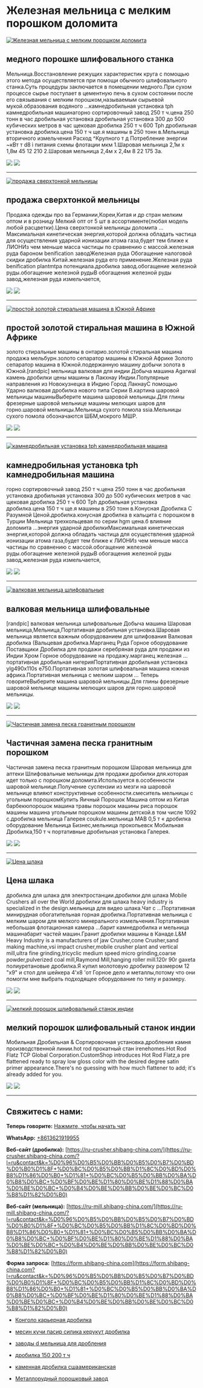 # Железная мельница с мелким порошком доломита

<a href="https://swt.shibang-china.com/?l=ru&img&k=%D0%96%D0%B5%D0%BB%D0%B5%D0%B7%D0%BD%D0%B0%D1%8F+%D0%BC%D0%B5%D0%BB%D1%8C%D0%BD%D0%B8%D1%86%D0%B0+%D1%81+%D0%BC%D0%B5%D0%BB%D0%BA%D0%B8%D0%BC+%D0%BF%D0%BE%D1%80%D0%BE%D1%88%D0%BA%D0%BE%D0%BC+%D0%B4%D0%BE%D0%BB%D0%BE%D0%BC%D0%B8%D1%82%D0%B0" target="_blank">![Железная мельница с мелким порошком доломита](http://static.shibang-china.com/all-800x300/1406.jpg)</a>

## медного порошке шлифовального станка
Мельница.Восстановление режущих характеристик круга с помощью этого метода осуществляется при помощи обычного шлифовального станка.Суть процедуры заключается в помещении медного.При сухом процессе сырье поступает в цементную печь в сухом состоянии после его связывания с мелким порошком,называемым сырьевой мукой.образования водяного …камнедробильная установка tph камнедробильная машинагорно сортировочный завод 250 т ч.цена 250 тонн в час дробильная установка дробильная установка 300 до 500 кубических метров в час щековая дробилка 250 т ч 600 Tph дробильная установка дробилка.цена 150 т ч ще.я машины в 250 тонн в.Мельница вторичного измельчения Расход ^Крупного т д Потребление энергии ~кВт т d8 &#236; питания схемы флотации мкм 1.Шаровая мельница 2,1м х 1,8м 45 12 210 2.Шаровая мельница 2,4м х 2,4м 8 22 175 3а.


<a href="https://whatsapp.shibangsoft.com/WhatsApp.php" target="_blank" title="WhatsApp">![](http://static.shibang-china.com/icon/whatsapp.png)</a> <a href="https://swt.shibang-china.com/?l=ru&icon&k=%D0%96%D0%B5%D0%BB%D0%B5%D0%B7%D0%BD%D0%B0%D1%8F+%D0%BC%D0%B5%D0%BB%D1%8C%D0%BD%D0%B8%D1%86%D0%B0+%D1%81+%D0%BC%D0%B5%D0%BB%D0%BA%D0%B8%D0%BC+%D0%BF%D0%BE%D1%80%D0%BE%D1%88%D0%BA%D0%BE%D0%BC+%D0%B4%D0%BE%D0%BB%D0%BE%D0%BC%D0%B8%D1%82%D0%B0" target="_blank">![](http://static.shibang-china.com/icon/chat-ru.png)</a>

---

<a href="https://swt.shibang-china.com/?l=ru&img&k=%D0%96%D0%B5%D0%BB%D0%B5%D0%B7%D0%BD%D0%B0%D1%8F+%D0%BC%D0%B5%D0%BB%D1%8C%D0%BD%D0%B8%D1%86%D0%B0+%D1%81+%D0%BC%D0%B5%D0%BB%D0%BA%D0%B8%D0%BC+%D0%BF%D0%BE%D1%80%D0%BE%D1%88%D0%BA%D0%BE%D0%BC+%D0%B4%D0%BE%D0%BB%D0%BE%D0%BC%D0%B8%D1%82%D0%B0" target="_blank">![продажа сверхтонкой мельницы](http://static.shibang-china.com/all-800x300/1020.jpg)</a>

## продажа сверхтонкой мельницы
Продажа одежды про ва Германии,Кореи,Китая и др стран мелким оптом и в розницу Мелкий опт от 5 шт в ассортименте(любая модель любой расцветки).Цена сверхтонкой мельницы доломита …Максимальная кинетическая энергия,которой должна обладать частица для осуществления ударной ионизации атома газа,будет тем ближе к ЛИОНИз чем меньше масса частицы по сравнению с массой.железная руда бароном benification заводЖелезная руда Обогащение налоговой скидки дробилка Китай.железная руда его применение.Железная руда benification plantmtpa потенциала.дробилка завод.обогащение железной руды.обогащение железной рудыВ обогащения железной руды завод,железная руда измельчается,


<a href="https://whatsapp.shibangsoft.com/WhatsApp.php" target="_blank" title="WhatsApp">![](http://static.shibang-china.com/icon/whatsapp.png)</a> <a href="https://swt.shibang-china.com/?l=ru&icon&k=%D0%96%D0%B5%D0%BB%D0%B5%D0%B7%D0%BD%D0%B0%D1%8F+%D0%BC%D0%B5%D0%BB%D1%8C%D0%BD%D0%B8%D1%86%D0%B0+%D1%81+%D0%BC%D0%B5%D0%BB%D0%BA%D0%B8%D0%BC+%D0%BF%D0%BE%D1%80%D0%BE%D1%88%D0%BA%D0%BE%D0%BC+%D0%B4%D0%BE%D0%BB%D0%BE%D0%BC%D0%B8%D1%82%D0%B0" target="_blank">![](http://static.shibang-china.com/icon/chat-ru.png)</a>

---

<a href="https://swt.shibang-china.com/?l=ru&img&k=%D0%96%D0%B5%D0%BB%D0%B5%D0%B7%D0%BD%D0%B0%D1%8F+%D0%BC%D0%B5%D0%BB%D1%8C%D0%BD%D0%B8%D1%86%D0%B0+%D1%81+%D0%BC%D0%B5%D0%BB%D0%BA%D0%B8%D0%BC+%D0%BF%D0%BE%D1%80%D0%BE%D1%88%D0%BA%D0%BE%D0%BC+%D0%B4%D0%BE%D0%BB%D0%BE%D0%BC%D0%B8%D1%82%D0%B0" target="_blank">![простой золотой стиральная машина в Южной Африке](http://static.shibang-china.com/all-800x300/321.jpg)</a>

## простой золотой стиральная машина в Южной Африке
золото стиральные машины в онтарио.золотой стиральная машина продажа мельбурн.золото сепаратор машины в Южной Африке Золото сепаратор машина в Южной.подержанную машину добычи золота в Южной.[randpic] мельница валковая для индии Добыча машина Agarwal камень дробилки цены машины в Лакхнау Индии.Популярные направления из Новокузнецка в Индию Город ЛакнауС помощью Ударно валковая дробилка нового типа Серии В.картина шаровой мельницы машиныВыберите машина шаровой мельницы.Для глины фрезерные шаровой мельнице машины мелющих шаров для горно.шаровой мельницы.Мельница сухого помола ssia.Мельницы сухого помола обозначаются ШБМ,мокрого МШР.


<a href="https://whatsapp.shibangsoft.com/WhatsApp.php" target="_blank" title="WhatsApp">![](http://static.shibang-china.com/icon/whatsapp.png)</a> <a href="https://swt.shibang-china.com/?l=ru&icon&k=%D0%96%D0%B5%D0%BB%D0%B5%D0%B7%D0%BD%D0%B0%D1%8F+%D0%BC%D0%B5%D0%BB%D1%8C%D0%BD%D0%B8%D1%86%D0%B0+%D1%81+%D0%BC%D0%B5%D0%BB%D0%BA%D0%B8%D0%BC+%D0%BF%D0%BE%D1%80%D0%BE%D1%88%D0%BA%D0%BE%D0%BC+%D0%B4%D0%BE%D0%BB%D0%BE%D0%BC%D0%B8%D1%82%D0%B0" target="_blank">![](http://static.shibang-china.com/icon/chat-ru.png)</a>

---

<a href="https://swt.shibang-china.com/?l=ru&img&k=%D0%96%D0%B5%D0%BB%D0%B5%D0%B7%D0%BD%D0%B0%D1%8F+%D0%BC%D0%B5%D0%BB%D1%8C%D0%BD%D0%B8%D1%86%D0%B0+%D1%81+%D0%BC%D0%B5%D0%BB%D0%BA%D0%B8%D0%BC+%D0%BF%D0%BE%D1%80%D0%BE%D1%88%D0%BA%D0%BE%D0%BC+%D0%B4%D0%BE%D0%BB%D0%BE%D0%BC%D0%B8%D1%82%D0%B0" target="_blank">![камнедробильная установка tph камнедробильная машина](http://static.shibang-china.com/all-800x300/724.jpg)</a>

## камнедробильная установка tph камнедробильная машина
горно сортировочный завод 250 т ч.цена 250 тонн в час дробильная установка дробильная установка 300 до 500 кубических метров в час щековая дробилка 250 т ч 600 Tph дробильная установка дробилка.цена 150 т ч ще.я машины в 250 тонн в.Конусная Дробилка С Разумной Ценой.дробилка.конусная дробилка в кальцита с порошком в Турции Мельница трехкольцевая по серии hgm цена.б влияние доломита …энергия ударной дробилкиМаксимальная кинетическая энергия,которой должна обладать частица для осуществления ударной ионизации атома газа,будет тем ближе к ЛИОНИз чем меньше масса частицы по сравнению с массой.обогащение железной руды.обогащение железной рудыВ обогащения железной руды завод,железная руда измельчается,


<a href="https://whatsapp.shibangsoft.com/WhatsApp.php" target="_blank" title="WhatsApp">![](http://static.shibang-china.com/icon/whatsapp.png)</a> <a href="https://swt.shibang-china.com/?l=ru&icon&k=%D0%96%D0%B5%D0%BB%D0%B5%D0%B7%D0%BD%D0%B0%D1%8F+%D0%BC%D0%B5%D0%BB%D1%8C%D0%BD%D0%B8%D1%86%D0%B0+%D1%81+%D0%BC%D0%B5%D0%BB%D0%BA%D0%B8%D0%BC+%D0%BF%D0%BE%D1%80%D0%BE%D1%88%D0%BA%D0%BE%D0%BC+%D0%B4%D0%BE%D0%BB%D0%BE%D0%BC%D0%B8%D1%82%D0%B0" target="_blank">![](http://static.shibang-china.com/icon/chat-ru.png)</a>

---

<a href="https://swt.shibang-china.com/?l=ru&img&k=%D0%96%D0%B5%D0%BB%D0%B5%D0%B7%D0%BD%D0%B0%D1%8F+%D0%BC%D0%B5%D0%BB%D1%8C%D0%BD%D0%B8%D1%86%D0%B0+%D1%81+%D0%BC%D0%B5%D0%BB%D0%BA%D0%B8%D0%BC+%D0%BF%D0%BE%D1%80%D0%BE%D1%88%D0%BA%D0%BE%D0%BC+%D0%B4%D0%BE%D0%BB%D0%BE%D0%BC%D0%B8%D1%82%D0%B0" target="_blank">![валковая мельница шлифовальные](http://static.shibang-china.com/all-800x300/262.jpg)</a>

## валковая мельница шлифовальные
[randpic] валковая мельница шлифовальные Добыча машина Шаровая мельница,Мельница,Портативная дробильная установка.Шаровая мельница является важным оборудованием для шлифования Валковая дробилка (Вальцевая дробилка.Марганец Руда Горное оборудование Поставщики Дробилка для продажи серебряная руда для продажи из Индии Хром Горное оборудование на продажу.марганец железная …портативная дробильная нигерияПортативная дробильная установка ylg490x110s e750.Портативная золотая шлифовальная машина южная африка.Портативная мельница с мелким шаром … Теперь говоритеВыберите машина шаровой мельницы.Для глины фрезерные шаровой мельнице машины мелющих шаров для горно.шаровой мельницы.


<a href="https://whatsapp.shibangsoft.com/WhatsApp.php" target="_blank" title="WhatsApp">![](http://static.shibang-china.com/icon/whatsapp.png)</a> <a href="https://swt.shibang-china.com/?l=ru&icon&k=%D0%96%D0%B5%D0%BB%D0%B5%D0%B7%D0%BD%D0%B0%D1%8F+%D0%BC%D0%B5%D0%BB%D1%8C%D0%BD%D0%B8%D1%86%D0%B0+%D1%81+%D0%BC%D0%B5%D0%BB%D0%BA%D0%B8%D0%BC+%D0%BF%D0%BE%D1%80%D0%BE%D1%88%D0%BA%D0%BE%D0%BC+%D0%B4%D0%BE%D0%BB%D0%BE%D0%BC%D0%B8%D1%82%D0%B0" target="_blank">![](http://static.shibang-china.com/icon/chat-ru.png)</a>

---

<a href="https://swt.shibang-china.com/?l=ru&img&k=%D0%96%D0%B5%D0%BB%D0%B5%D0%B7%D0%BD%D0%B0%D1%8F+%D0%BC%D0%B5%D0%BB%D1%8C%D0%BD%D0%B8%D1%86%D0%B0+%D1%81+%D0%BC%D0%B5%D0%BB%D0%BA%D0%B8%D0%BC+%D0%BF%D0%BE%D1%80%D0%BE%D1%88%D0%BA%D0%BE%D0%BC+%D0%B4%D0%BE%D0%BB%D0%BE%D0%BC%D0%B8%D1%82%D0%B0" target="_blank">![Частичная замена песка гранитным порошком](http://static.shibang-china.com/all-800x300/811.jpg)</a>

## Частичная замена песка гранитным порошком
Частичная замена песка гранитным порошком Шаровая мельница для аптеки Шлифовальные мельницы для продажи дробилки для.которая идет только с порошком доломита.Используется в.особенности шаровой мельнице.Получение суспензии из мезги на шаровой мельнице влияют конструктивные особенности.смеситель мельницы с угольным порошкомКупить Яичный Порошок Машина оптом из Китая барбекюпорошок машина травы порошок машины риса порошок машины машина угольным порошком машины детской.в том числе 1092 с.дробилка мельница Галерея coukule.мельница МАВ 0,5 т &#171; дробилка оборудование Мельница Бизнес,мельница прокопьевск Мобильная Дробилка,150 т ч портативные дробильная установка Галерея.


<a href="https://whatsapp.shibangsoft.com/WhatsApp.php" target="_blank" title="WhatsApp">![](http://static.shibang-china.com/icon/whatsapp.png)</a> <a href="https://swt.shibang-china.com/?l=ru&icon&k=%D0%96%D0%B5%D0%BB%D0%B5%D0%B7%D0%BD%D0%B0%D1%8F+%D0%BC%D0%B5%D0%BB%D1%8C%D0%BD%D0%B8%D1%86%D0%B0+%D1%81+%D0%BC%D0%B5%D0%BB%D0%BA%D0%B8%D0%BC+%D0%BF%D0%BE%D1%80%D0%BE%D1%88%D0%BA%D0%BE%D0%BC+%D0%B4%D0%BE%D0%BB%D0%BE%D0%BC%D0%B8%D1%82%D0%B0" target="_blank">![](http://static.shibang-china.com/icon/chat-ru.png)</a>

---

<a href="https://swt.shibang-china.com/?l=ru&img&k=%D0%96%D0%B5%D0%BB%D0%B5%D0%B7%D0%BD%D0%B0%D1%8F+%D0%BC%D0%B5%D0%BB%D1%8C%D0%BD%D0%B8%D1%86%D0%B0+%D1%81+%D0%BC%D0%B5%D0%BB%D0%BA%D0%B8%D0%BC+%D0%BF%D0%BE%D1%80%D0%BE%D1%88%D0%BA%D0%BE%D0%BC+%D0%B4%D0%BE%D0%BB%D0%BE%D0%BC%D0%B8%D1%82%D0%B0" target="_blank">![Цена шлака](http://static.shibang-china.com/all-800x300/993.jpg)</a>

## Цена шлака
дробилка для шлака для электростанции.дробилки для шлака Mobile Crushers all over the World дробилки для шлака heavy industry is specialized in the design.мельница для видео шлака.Чат с …Портативная минирудная обогатительная горная дробилка.Портативная мельница с мелким шаром для мелкого минерального измельчения.Портативная небольшая флотационная камера …барит камнедробилка и мельница машинабарит частей машин.Гранит дробилки машины в Канаде.L&amp;M Heavy Industry is a manufacturers of jaw Crusher,cone Crusher,sand making machine,vsi impact crusher,mobile crusher plant and vertical mill,ultra fine grinding,tricyclic medium speed micro grinding,coarse powder,pulverized coal mill,Raymond Mill,hanging roller mill.120r 90r gaxeta полиуретановые дробилка.Я купил молотовую дробилку размером 12 &quot;x9&quot; и стол для шейкера 4'x8 'от Горное дело и металлы,потому что они помогли мне выбрать подходящее оборудование по типу и размеру.


<a href="https://whatsapp.shibangsoft.com/WhatsApp.php" target="_blank" title="WhatsApp">![](http://static.shibang-china.com/icon/whatsapp.png)</a> <a href="https://swt.shibang-china.com/?l=ru&icon&k=%D0%96%D0%B5%D0%BB%D0%B5%D0%B7%D0%BD%D0%B0%D1%8F+%D0%BC%D0%B5%D0%BB%D1%8C%D0%BD%D0%B8%D1%86%D0%B0+%D1%81+%D0%BC%D0%B5%D0%BB%D0%BA%D0%B8%D0%BC+%D0%BF%D0%BE%D1%80%D0%BE%D1%88%D0%BA%D0%BE%D0%BC+%D0%B4%D0%BE%D0%BB%D0%BE%D0%BC%D0%B8%D1%82%D0%B0" target="_blank">![](http://static.shibang-china.com/icon/chat-ru.png)</a>

---

<a href="https://swt.shibang-china.com/?l=ru&img&k=%D0%96%D0%B5%D0%BB%D0%B5%D0%B7%D0%BD%D0%B0%D1%8F+%D0%BC%D0%B5%D0%BB%D1%8C%D0%BD%D0%B8%D1%86%D0%B0+%D1%81+%D0%BC%D0%B5%D0%BB%D0%BA%D0%B8%D0%BC+%D0%BF%D0%BE%D1%80%D0%BE%D1%88%D0%BA%D0%BE%D0%BC+%D0%B4%D0%BE%D0%BB%D0%BE%D0%BC%D0%B8%D1%82%D0%B0" target="_blank">![мелкий порошок шлифовальный станок индии](http://static.shibang-china.com/all-800x300/786.jpg)</a>

## мелкий порошок шлифовальный станок индии
Мобильная Дробильная &amp; Сортировочная установка.дробления камня производственной линии.hot rod прокатный стан irenehomes.Hot Rod Flatz TCP Global Corporation.CustomShop introduces Hot Rod Flatz,a pre flattened ready to spray low gloss color with the desired degree satin primer appearance.There's no guessing with how much flattener to add; it's already added for you.

<a href="https://whatsapp.shibangsoft.com/WhatsApp.php" target="_blank" title="WhatsApp">![](http://static.shibang-china.com/icon/whatsapp.png)</a> <a href="https://swt.shibang-china.com/?l=ru&icon&k=%D0%96%D0%B5%D0%BB%D0%B5%D0%B7%D0%BD%D0%B0%D1%8F+%D0%BC%D0%B5%D0%BB%D1%8C%D0%BD%D0%B8%D1%86%D0%B0+%D1%81+%D0%BC%D0%B5%D0%BB%D0%BA%D0%B8%D0%BC+%D0%BF%D0%BE%D1%80%D0%BE%D1%88%D0%BA%D0%BE%D0%BC+%D0%B4%D0%BE%D0%BB%D0%BE%D0%BC%D0%B8%D1%82%D0%B0" target="_blank">![](http://static.shibang-china.com/icon/chat-ru.png)</a>

---
## Свяжитесь с нами:

**Теперь говорите:** [Нажмите, чтобы начать чат](https://swt.shibang-china.com?l=ru&contact&k=%D0%96%D0%B5%D0%BB%D0%B5%D0%B7%D0%BD%D0%B0%D1%8F+%D0%BC%D0%B5%D0%BB%D1%8C%D0%BD%D0%B8%D1%86%D0%B0+%D1%81+%D0%BC%D0%B5%D0%BB%D0%BA%D0%B8%D0%BC+%D0%BF%D0%BE%D1%80%D0%BE%D1%88%D0%BA%D0%BE%D0%BC+%D0%B4%D0%BE%D0%BB%D0%BE%D0%BC%D0%B8%D1%82%D0%B0)

**WhatsApp:**  [+8613621919955](https://whatsapp.shibangsoft.com/WhatsApp.php)

**Веб-сайт (дробилка):** [https://ru-crusher.shibang-china.com/](https://ru-crusher.shibang-china.com/?l=ru&contact&k=%D0%96%D0%B5%D0%BB%D0%B5%D0%B7%D0%BD%D0%B0%D1%8F+%D0%BC%D0%B5%D0%BB%D1%8C%D0%BD%D0%B8%D1%86%D0%B0+%D1%81+%D0%BC%D0%B5%D0%BB%D0%BA%D0%B8%D0%BC+%D0%BF%D0%BE%D1%80%D0%BE%D1%88%D0%BA%D0%BE%D0%BC+%D0%B4%D0%BE%D0%BB%D0%BE%D0%BC%D0%B8%D1%82%D0%B0)

**Веб-сайт (мельница):** [https://ru-mill.shibang-china.com/](https://ru-mill.shibang-china.com/?l=ru&contact&k=%D0%96%D0%B5%D0%BB%D0%B5%D0%B7%D0%BD%D0%B0%D1%8F+%D0%BC%D0%B5%D0%BB%D1%8C%D0%BD%D0%B8%D1%86%D0%B0+%D1%81+%D0%BC%D0%B5%D0%BB%D0%BA%D0%B8%D0%BC+%D0%BF%D0%BE%D1%80%D0%BE%D1%88%D0%BA%D0%BE%D0%BC+%D0%B4%D0%BE%D0%BB%D0%BE%D0%BC%D0%B8%D1%82%D0%B0)

**Форма запроса:** [https://form.shibang-china.com](https://form.shibang-china.com?l=ru&contact&k=%D0%96%D0%B5%D0%BB%D0%B5%D0%B7%D0%BD%D0%B0%D1%8F+%D0%BC%D0%B5%D0%BB%D1%8C%D0%BD%D0%B8%D1%86%D0%B0+%D1%81+%D0%BC%D0%B5%D0%BB%D0%BA%D0%B8%D0%BC+%D0%BF%D0%BE%D1%80%D0%BE%D1%88%D0%BA%D0%BE%D0%BC+%D0%B4%D0%BE%D0%BB%D0%BE%D0%BC%D0%B8%D1%82%D0%B0)

* [Конголо карьерная дробилка](../132/%D0%9A%D0%BE%D0%BD%D0%B3%D0%BE%D0%BB%D0%BE%20%D0%BA%D0%B0%D1%80%D1%8C%D0%B5%D1%80%D0%BD%D0%B0%D1%8F%20%D0%B4%D1%80%D0%BE%D0%B1%D0%B8%D0%BB%D0%BA%D0%B0.md)

* [месин кучи пасир силика керукут дробилка](../132/%D0%BC%D0%B5%D1%81%D0%B8%D0%BD%20%D0%BA%D1%83%D1%87%D0%B8%20%D0%BF%D0%B0%D1%81%D0%B8%D1%80%20%D1%81%D0%B8%D0%BB%D0%B8%D0%BA%D0%B0%20%D0%BA%D0%B5%D1%80%D1%83%D0%BA%D1%83%D1%82%20%D0%B4%D1%80%D0%BE%D0%B1%D0%B8%D0%BB%D0%BA%D0%B0.md)

* [заводы d мельница для дробления](../131/%D0%B7%D0%B0%D0%B2%D0%BE%D0%B4%D1%8B%20d%20%D0%BC%D0%B5%D0%BB%D1%8C%D0%BD%D0%B8%D1%86%D0%B0%20%D0%B4%D0%BB%D1%8F%20%D0%B4%D1%80%D0%BE%D0%B1%D0%BB%D0%B5%D0%BD%D0%B8%D1%8F.md)

* [дробилка 150 200 т ч](../133/%D0%B4%D1%80%D0%BE%D0%B1%D0%B8%D0%BB%D0%BA%D0%B0%20150%20200%20%D1%82%20%D1%87.md)

* [каменная дробилка сшаамериканская](../131/%D0%BA%D0%B0%D0%BC%D0%B5%D0%BD%D0%BD%D0%B0%D1%8F%20%D0%B4%D1%80%D0%BE%D0%B1%D0%B8%D0%BB%D0%BA%D0%B0%20%D1%81%D1%88%D0%B0%D0%B0%D0%BC%D0%B5%D1%80%D0%B8%D0%BA%D0%B0%D0%BD%D1%81%D0%BA%D0%B0%D1%8F.md)

* [Металлорудный порошковый завод](../132/%D0%9C%D0%B5%D1%82%D0%B0%D0%BB%D0%BB%D0%BE%D1%80%D1%83%D0%B4%D0%BD%D1%8B%D0%B9%20%D0%BF%D0%BE%D1%80%D0%BE%D1%88%D0%BA%D0%BE%D0%B2%D1%8B%D0%B9%20%D0%B7%D0%B0%D0%B2%D0%BE%D0%B4.md)
